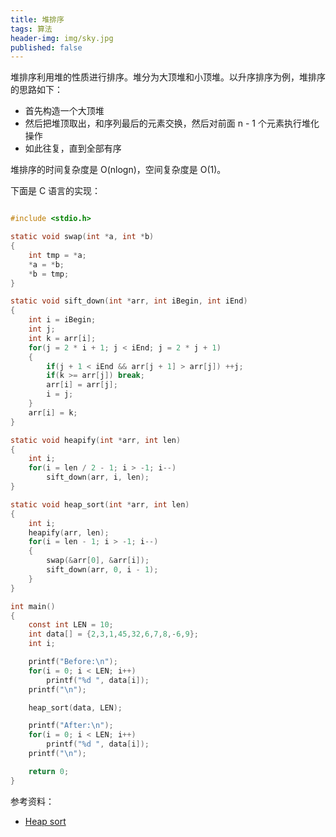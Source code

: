 ```yaml
---
title: 堆排序
tags: 算法
header-img: img/sky.jpg
published: false
---
```


堆排序利用堆的性质进行排序。堆分为大顶堆和小顶堆。以升序排序为例，堆排序的思路如下：

* 首先构造一个大顶堆
* 然后把堆顶取出，和序列最后的元素交换，然后对前面 n - 1 个元素执行堆化操作
* 如此往复，直到全部有序

堆排序的时间复杂度是 O(nlogn)，空间复杂度是 O(1)。

下面是 C 语言的实现：


```c

#include <stdio.h>

static void swap(int *a, int *b)
{
	int tmp = *a;
	*a = *b;
	*b = tmp;
}

static void sift_down(int *arr, int iBegin, int iEnd)
{
	int i = iBegin;
	int j;
	int k = arr[i];
	for(j = 2 * i + 1; j < iEnd; j = 2 * j + 1)
	{
		if(j + 1 < iEnd && arr[j + 1] > arr[j]) ++j;
		if(k >= arr[j]) break;
		arr[i] = arr[j];
		i = j;
	}
	arr[i] = k;
}

static void heapify(int *arr, int len)
{
	int i;
	for(i = len / 2 - 1; i > -1; i--)
		sift_down(arr, i, len);
}

static void heap_sort(int *arr, int len)
{
	int i;
	heapify(arr, len);
	for(i = len - 1; i > -1; i--)
	{
		swap(&arr[0], &arr[i]);
		sift_down(arr, 0, i - 1);
	}
}

int main()
{
	const int LEN = 10;
	int data[] = {2,3,1,45,32,6,7,8,-6,9};
	int i;

	printf("Before:\n");
	for(i = 0; i < LEN; i++)
		printf("%d ", data[i]);
	printf("\n");

	heap_sort(data, LEN);

	printf("After:\n");
	for(i = 0; i < LEN; i++)
		printf("%d ", data[i]);
	printf("\n");

	return 0;
}

```


参考资料：

+ [Heap sort](https://en.wikipedia.org/wiki/Heapsort)

